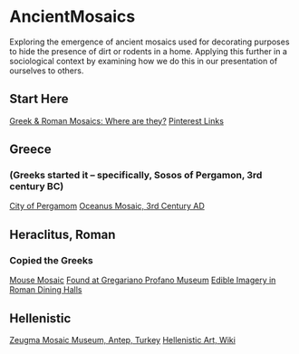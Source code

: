 # AncientMosaics
Exploring the emergence of ancient mosaics used for decorating purposes to hide the presence of dirt or rodents in a home. Applying this further in a sociological context by examining how we do this in our presentation of ourselves to others.

## Start Here

[Greek & Roman Mosaics: Where are they?](http://www.classics.upenn.edu/myth/php/tools/dictionary.php?method=did&regexp=649)
[Pinterest Links](https://www.pinterest.com/pin/27021666491415528/?lp=true)

## Greece 
### (Greeks started it – specifically, Sosos of Pergamon, 3rd century BC)

[City of Pergamom](https://en.wikipedia.org/wiki/Pergamon)
[Oceanus Mosaic, 3rd Century AD](https://commons.wikimedia.org/wiki/File:Detail_of_the_Oceanus_mosaic,_3rd_century_AD,_R%C3%B6merhalle,_Bad_Kreuznach,_Germany_(8197260434).jpg)

## Heraclitus, Roman
### Copied the Greeks

[Mouse Mosaic](https://mouseinterrupted.wordpress.com/2014/05/28/unswept-away/)
[Found at Gregariano Profano Museum](http://www.museivaticani.va/content/museivaticani/en/collezioni/musei/museo-gregoriano-profano.html)
[Edible Imagery in Roman Dining Halls](http://www.londonfoodfilmfiesta.co.uk/Academic/Food%20on%20the%20Floor.htm)

## Hellenistic

[Zeugma Mosaic Museum, Antep, Turkey](http://katieparla.com/zeugma-mosaic-museum-antep/)
[Hellenistic Art, Wiki](https://en.wikipedia.org/wiki/Hellenistic_art)
